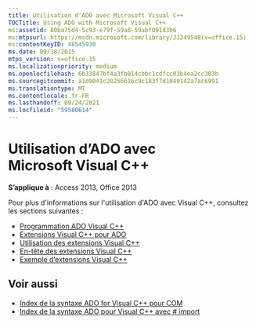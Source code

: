 ```yaml
---
title: Utilisation d'ADO avec Microsoft Visual C++
TOCTitle: Using ADO with Microsoft Visual C++
ms:assetid: 80ba75d4-5c93-e79f-59a8-59abf091d3b6
ms:mtpsurl: https://msdn.microsoft.com/library/JJ249548(v=office.15)
ms:contentKeyID: 48545930
ms.date: 09/18/2015
mtps_version: v=office.15
ms.localizationpriority: medium
ms.openlocfilehash: 6b33847bf4a3fb014cbbc1cdfcc03b4ea2cc303b
ms.sourcegitcommit: a1d9041c20256616c9c183f7d1049142a7ac6991
ms.translationtype: MT
ms.contentlocale: fr-FR
ms.lasthandoff: 09/24/2021
ms.locfileid: "59580614"
---
```

# <a name="using-ado-with-microsoft-visual-c"></a>Utilisation d’ADO avec Microsoft Visual C++

**S’applique à** : Access 2013, Office 2013

Pour plus d'informations sur l'utilisation d'ADO avec Visual C++, consultez les sections suivantes :

- [Programmation ADO Visual C++](visual-c-ado-programming.md)
- [Extensions Visual C++ pour ADO](visual-c-extensions-for-ado.md)
- [Utilisation des extensions Visual C++](using-visual-c-extensions.md)
- [En-tête des extensions Visual C++](visual-c-extensions-header.md)
- [Exemple d’extensions Visual C++](visual-c-extensions-example.md)


## <a name="see-also"></a>Voir aussi

- [Index de la syntaxe ADO for Visual C++ pour COM](https://docs.microsoft.com/office/vba/access/concepts/miscellaneous/ado-for-visual-c-plus-plus-syntax-index-for-com)
- [Index de la syntaxe ADO pour Visual C++ avec \# import](https://docs.microsoft.com/office/vba/access/concepts/miscellaneous/ado-for-visual-c-plus-plus-syntax-index-with-import)
